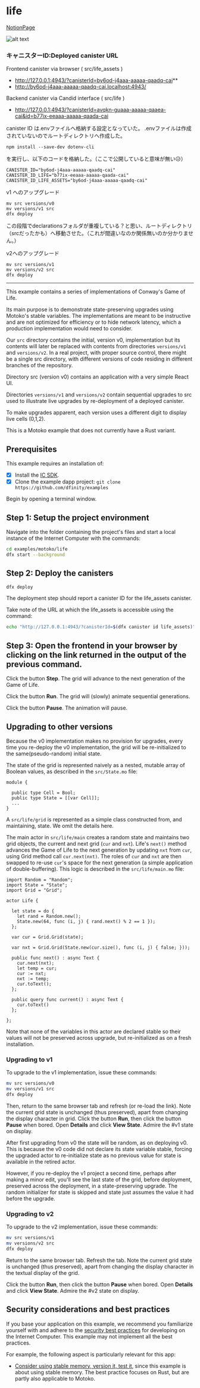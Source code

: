 # life
[NotionPage](https://petal-tarsal-2b3.notion.site/Sample-Canister-Deploy-190e519d441a80b1a942d2b1b8283023)

![alt text](<life.png>)

### キャニスターID:Deployed canister URL
Frontend canister via browser ( src/life_assets )
- http://127.0.0.1:4943/?canisterId=by6od-j4aaa-aaaaa-qaadq-cai**
- http://by6od-j4aaa-aaaaa-qaadq-cai.localhost:4943/

Backend canister via Candid interface ( src/life )
- http://127.0.0.1:4943/?canisterId=avqkn-guaaa-aaaaa-qaaea-cai&id=b77ix-eeaaa-aaaaa-qaada-cai

canister ID は.envファイルへ格納する設定となっていた。
.envファイルは作成されていないのでルートディレクトリへ作成した。

```
npm install --save-dev dotenv-cli 
```

を実行し、以下のコードを格納した。（ここで公開していると意味が無い😥）

```
CANISTER_ID="by6od-j4aaa-aaaaa-qaadq-cai"
CANISTER_ID_LIFE="b77ix-eeaaa-aaaaa-qaada-cai" 
CANISTER_ID_LIFE_ASSETS="by6od-j4aaa-aaaaa-qaadq-cai" 
```

v1 へのアップグレード
```
mv src versions/v0
mv versions/v1 src
dfx deploy
```
この段階でdeclarationsフォルダが重複している？と思い、ルートディレクトリ（srcだったかも）へ移動させた。（これが間違いなのか関係無いのか分かりません。）

v2へのアップグレード
```
mv src versions/v1
mv versions/v2 src
dfx deploy
```

-----------------------------------------------




This example contains a series of implementations of Conway's Game of Life.

Its main purpose is to demonstrate state-preserving upgrades using Motoko's stable variables. The implementations are meant to be instructive and are not optimized for efficiency or to hide network latency, which a production implementation would need to consider.

Our `src` directory contains the initial, version v0, implementation but its contents will later be replaced with contents from directories `versions/v1` and `versions/v2`. In a real project, with proper source control, there might be a single src directory, with different versions of code residing in different branches of the repository.

Directory src (version v0) contains an application with a very simple React UI.

Directories `versions/v1` and `versions/v2` contain sequential upgrades to src used to illustrate live upgrades by re-deployment of a deployed canister.

To make upgrades apparent, each version uses a different digit to display live cells (0,1,2).

This is a Motoko example that does not currently have a Rust variant.

## Prerequisites
This example requires an installation of:

- [x] Install the [IC SDK](https://internetcomputer.org/docs/current/developer-docs/setup/install/index.mdx).
- [x] Clone the example dapp project: `git clone https://github.com/dfinity/examples`

Begin by opening a terminal window.

## Step 1: Setup the project environment

Navigate into the folder containing the project's files and start a local instance of the Internet Computer with the commands:

```bash
cd examples/motoko/life
dfx start --background
```

## Step 2: Deploy the canisters

```bash
dfx deploy
```

The deployment step should report a canister ID for the life_assets canister.

Take note of the URL at which the life_assets is accessible using the command:

```bash
echo "http://127.0.0.1:4943/?canisterId=$(dfx canister id life_assets)"
```

## Step 3: Open the frontend in your browser by clicking on the link returned in the output of the previous command.

Click the button **Step**. The grid will advance to the next generation of the Game of Life.

Click the button **Run**. The grid will (slowly) animate sequential generations.

Click the button **Pause**. The animation will pause.

## Upgrading to other versions

Because the v0 implementation makes no provision for upgrades, every time you re-deploy the v0 implementation, the grid will be re-initialized to the same(pseudo-random) initial state.

The state of the grid is represented naively as a nested, mutable array of Boolean values, as described in the `src/State.mo` file:

```motoko
module {

  public type Cell = Bool;
  public type State = [[var Cell]];
  ...
}
```

A `src/life/grid` is represented as a simple class constructed from, and maintaining, state. We omit the details here.

The main actor in `src/life/main` creates a random state and maintains two grid objects, the current and next grid (`cur` and `nxt`). Life's `next()` method advances the Game of Life to the next generation by updating `nxt` from `cur`, using Grid method call `cur.next(nxt)`. The roles of `cur` and `nxt` are then swapped to re-use `cur`'s space for the next generation (a simple application of double-buffering). This logic is described in the `src/life/main.mo` file:

```motoko
import Random = "Random";
import State = "State";
import Grid = "Grid";

actor Life {

  let state = do {
    let rand = Random.new();
    State.new(64, func (i, j) { rand.next() % 2 == 1 });
  };

  var cur = Grid.Grid(state);

  var nxt = Grid.Grid(State.new(cur.size(), func (i, j) { false; }));

  public func next() : async Text {
    cur.next(nxt);
    let temp = cur;
    cur := nxt;
    nxt := temp;
    cur.toText();
  };

  public query func current() : async Text {
    cur.toText()
  };

};
```

Note that none of the variables in this actor are declared stable so their values will not be preserved across upgrade, but re-initialized as on a fresh installation.


### Upgrading to v1
To upgrade to the v1 implementation, issue these commands:

```bash
mv src versions/v0
mv versions/v1 src
dfx deploy
```

Then, return to the same browser tab and refresh (or re-load the link). Note the current grid state is unchanged (thus preserved), apart from changing the display character in grid.
Click the button **Run**, then click the button **Pause** when bored. Open **Details** and click **View State**. Admire the #v1 state on display.

After first upgrading from v0 the state will be random, as on deploying v0. This is because the v0 code did not declare its state variable stable, forcing the upgraded actor to re-initialize state as no previous value for state is available in the retired actor.

However, if you re-deploy the v1 project a second time, perhaps after making a minor edit, you'll see the last state of the grid, before deployment, preserved across the deployment, in a state-preserving upgrade. The random initializer for state is skipped and state just assumes the value it had before the upgrade.


### Upgrading to v2
To upgrade to the v2 implementation, issue these commands:

```bash
mv src versions/v1
mv versions/v2 src
dfx deploy
```

Return to the same browser tab. Refresh the tab. Note the current grid state is unchanged (thus preserved), apart from changing the display character in the textual display of the grid.

Click the button **Run**, then click the button **Pause** when bored. Open **Details** and click **View State**. Admire the #v2 state on display.

## Security considerations and best practices

If you base your application on this example, we recommend you familiarize yourself with and adhere to the [security best practices](https://internetcomputer.org/docs/current/references/security/) for developing on the Internet Computer. This example may not implement all the best practices.

For example, the following aspect is particularly relevant for this app:
* [Consider using stable memory, version it, test it](https://internetcomputer.org/docs/current/developer-docs/security/security-best-practices/overview), since this example is about using stable memory. The best practice focuses on Rust, but are partly also applicable to Motoko.

